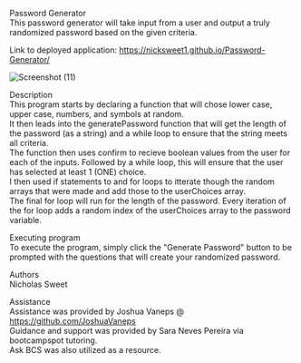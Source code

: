 Password Generator <br>
This password generator will take input from a user and output a truly randomized password based on the given criteria.  <br>

Link to deployed application: https://nicksweet1.github.io/Password-Generator/ <br>


![Screenshot (11)](https://user-images.githubusercontent.com/111986248/235992969-cac73c91-abae-420e-9fc5-c394181752a4.png)

Description <br>
This program starts by declaring a function that will chose lower case, upper case, numbers, and symbols at random. <br> It then leads into the generatePassword function that will get the length of the password (as a string) and a while loop to ensure that the string meets all criteria. <br>The function then uses confirm to recieve boolean values from the user for each of the inputs. Followed by a while loop, this will ensure that the user has selected at least 1 (ONE) choice. <br> I then used if statements to and for loops to itterate though the random arrays that were made and add those to the userChoices array. <br>The final for loop will run for the length of the password. Every iteration of the for loop adds a random index of the userChoices array to the password variable. <br>

Executing program <br>
To execute the program, simply click the "Generate Password" button to be prompted with the questions that will create your randomized password. <br>

Authors<br>
Nicholas Sweet<br>

Assistance<br>
Assistance was provided by Joshua Vaneps @ https://github.com/JoshuaVaneps<br>
Guidance and support was provided by Sara Neves Pereira via bootcampspot tutoring.<br>
Ask BCS was also utilized as a resource.




